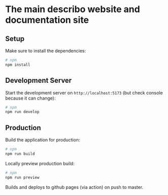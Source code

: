 # The main describo website and documentation site

## Setup

Make sure to install the dependencies:

```bash
# npm
npm install
```

## Development Server

Start the development server on `http://localhost:5173` (but check console because it can change):

```bash
# npm
npm run develop
```

## Production

Build the application for production:

```bash
# npm
npm run build
```

Locally preview production build:

```bash
# npm
npm run preview
```

Builds and deploys to github pages (via action) on push to master.
